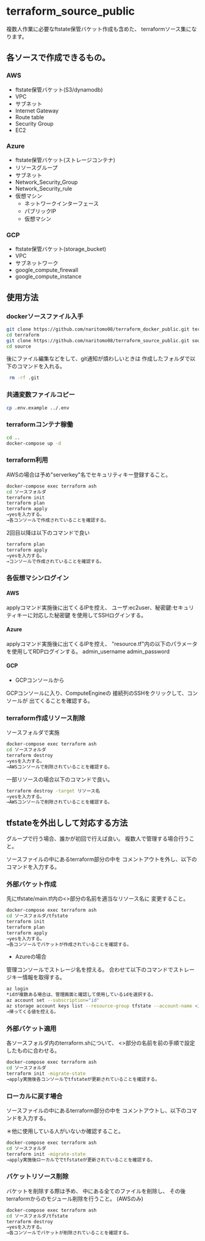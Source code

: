 # terraform_source_public

複数人作業に必要なftstate保管バケット作成も含めた、
terraformソース集になります。

## 各ソースで作成できるもの。

### AWS

* ftstate保管バケット(S3/dynamodb)
* VPC
* サブネット
* Internet Gateway
* Route table
* Security Group
* EC2

### Azure

* ftstate保管バケット(ストレージコンテナ)
* リソースグループ
* サブネット
* Network_Security_Group
* Network_Security_rule
* 仮想マシン
    - ネットワークインターフェース
    - パブリックIP
    - 仮想マシン

### GCP

* ftstate保管バケット(storage_bucket)
* VPC
* サブネットワーク
* google_compute_firewall
* google_compute_instance

## 使用方法

### dockerソースファイル入手

```bash
git clone https://github.com/naritomo08/terraform_docker_public.git terraform
cd terraform
git clone https://github.com/naritomo08/terraform_source_public.git source
cd source
```

後にファイル編集などをして、git通知が煩わしいときは
作成したフォルダで以下のコマンドを入れる。

```bash
 rm -rf .git
```

### 共通変数ファイルコピー

```bash
cp .env.example ../.env
```

### terraformコンテナ稼働

```bash
cd ..
docker-compose up -d
```

### terraform利用

AWSの場合は予め"serverkey"名でセキュリティキー登録すること。

```bash
docker-compose exec terraform ash
cd ソースフォルダ
terraform init
terraform plan
terraform apply
→yesを入力する。
→各コンソールで作成されていることを確認する。
```

2回目以降は以下のコマンドで良い
```bash
terraform plan
terraform apply
→yesを入力する。
→コンソールで作成されていることを確認する。
```

### 各仮想マシンログイン

#### AWS

applyコマンド実施後に出てくるIPを控え、
ユーザ:ec2user、秘密鍵:セキュリティキーに対応した秘密鍵
を使用してSSHログインする。

#### Azure

applyコマンド実施後に出てくるIPを控え、
"resource.tf"内の以下のパラメータを使用してRDPログインする。
admin_username
admin_password

#### GCP

* GCPコンソールから

GCPコンソールに入り、ComputeEngineの
接続列のSSHをクリックして、コンソールが
出てくることを確認する。

### terraform作成リソース削除

ソースフォルダで実施

```bash
docker-compose exec terraform ash
cd ソースフォルダ
terraform destroy
→yesを入力する。
→AWSコンソールで削除されていることを確認する。
```

一部リソースの場合以下のコマンドで良い。

```bash
terraform destroy -target リソース名
→yesを入力する。
→AWSコンソールで削除されていることを確認する。
```
## tfstateを外出しして対応する方法

グループで行う場合、誰かが初回で行えば良い。
複数人で管理する場合行うこと。

ソースファイルの中にあるterraform部分の中を
コメントアウトを外し、以下のコマンドを入力する。

### 外部バケット作成

先にtfstate/main.tf内の<>部分の名前を適当なリソース名に
変更すること。

```bash
docker-compose exec terraform ash
cd ソースフォルダ/tfstate
terraform init
terraform plan
terraform apply
→yesを入力する。
→各コンソールでバケットが作成されていることを確認する。
```

* Azureの場合

管理コンソールでストレージ名を控える。
合わせて以下のコマンドでストレージキー情報を取得する。

```bash
az login
*idが複数ある場合は、管理画面と確認して使用しているidを選択する。
az account set --subscription="id"
az storage account keys list --resource-group tfstate --account-name <ストレージアカウント名> --query '[0].value' -o tsv
→帰ってくる値を控える。
```

### 外部バケット適用

各ソースフォルダ内のterraform.shについて、
<>部分の名前を前の手順で設定したものに合わせる。

```bash
docker-compose exec terraform ash
cd ソースフォルダ
terraform init -migrate-state
→apply実施後各コンソールでtfstateが更新されていることを確認する。
```

### ローカルに戻す場合

ソースファイルの中にあるterraform部分の中を
コメントアウトし、以下のコマンドを入力する。

＊他に使用している人がいないか確認すること。

```bash
docker-compose exec terraform ash
cd ソースフォルダ
terraform init -migrate-state
→apply実施後ローカルででtfstateが更新されていることを確認する。
```

### バケットリソース削除

バケットを削除する際は予め、
中にある全てのファイルを削除し、
その後terraformからのモジュール削除を行うこと。
(AWSのみ)

```bash
docker-compose exec terraform ash
cd ソースフォルダ/tfstate
terraform destroy
→yesを入力する。
→各コンソールでバケットが削除されていることを確認する。
```
